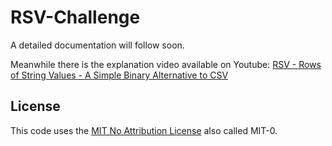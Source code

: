 # RSV-Challenge

A detailed documentation will follow soon.

Meanwhile there is the explanation video available on Youtube:
[RSV - Rows of String Values - A Simple Binary Alternative to CSV](https://www.youtube.com/watch?v=tb_70o6ohMA)

## License

This code uses the [MIT No Attribution License](https://opensource.org/license/mit-0/) also called MIT-0.